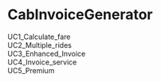 # CabInvoiceGenerator
UC1_Calculate_fare<br>
UC2_Multiple_rides<br>
UC3_Enhanced_Invoice<br>
UC4_Invoice_service<br>
UC5_Premium
